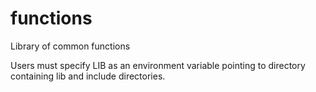 # functions
Library of common functions


Users must specify LIB as an environment variable pointing to directory containing lib and include directories.
